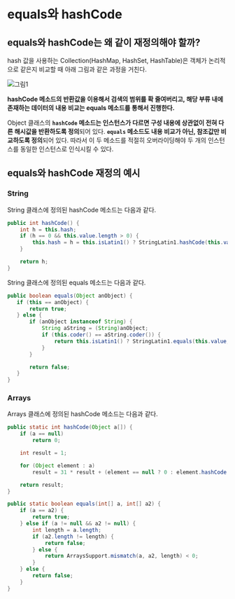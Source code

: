 # equals와 hashCode


## equals와 hashCode는 왜 같이 재정의해야 할까?
hash 값을 사용하는 Collection(HashMap, HashSet, HashTable)은 객체가 논리적으로 같은지 비교할 때 아래 그림과 같은 과정을 거친다.

![그림1](https://user-images.githubusercontent.com/46465928/154830274-b1ea5d62-d21c-45db-bedd-230be24bacd6.png)

**hashCode 메소드의 반환값을 이용해서 검색의 범위를 확 줄여버리고, 해당 부류 내에 존재하는 데이터의 내용 비교는 equals 메소드를 통해서 진행한다.**

Object 클래스의 **`hashCode` 메소드는 인스턴스가 다르면 구성 내용에 상관없이 전혀 다른 해시값을 반환하도록 정의**되어 있다. **`equals` 메소드도 내용 비교가 아닌, 참조값만 비교하도록 정의**되어 있다. 따라서 이 두 메소드를 적절히 오버라이딩해야 두 개의 인스턴스를 동일한 인스턴스로 인식시킬 수 있다.

## equals와 hashCode 재정의 예시
### String
String 클래스에 정의된 hashCode 메소드는 다음과 같다.
```java
public int hashCode() {
    int h = this.hash;
    if (h == 0 && this.value.length > 0) {
        this.hash = h = this.isLatin1() ? StringLatin1.hashCode(this.value) : StringUTF16.hashCode(this.value);
    }

    return h;
}
 ``` 
 
 String 클래스에 정의된 equals 메소드는 다음과 같다.
 ```java
 public boolean equals(Object anObject) {
    if (this == anObject) {
        return true;
    } else {
        if (anObject instanceof String) {
            String aString = (String)anObject;
            if (this.coder() == aString.coder()) {
                return this.isLatin1() ? StringLatin1.equals(this.value, aString.value) : StringUTF16.equals(this.value, aString.value);
            }
        }

        return false;
    }
}
 ```

### Arrays
Arrays 클래스에 정의된 hashCode 메소드는 다음과 같다.
```java
public static int hashCode(Object a[]) {
    if (a == null)
        return 0;

    int result = 1;

    for (Object element : a)
        result = 31 * result + (element == null ? 0 : element.hashCode());

    return result;
}
```

```java
public static boolean equals(int[] a, int[] a2) {
    if (a == a2) {
        return true;
    } else if (a != null && a2 != null) {
        int length = a.length;
        if (a2.length != length) {
            return false;
        } else {
            return ArraysSupport.mismatch(a, a2, length) < 0;
        }
    } else {
        return false;
    }
}
```

